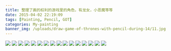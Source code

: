 ```yaml
---
title: 整理了画的权利的游戏里的角色，有龙女，小恶魔等等
date: 2015-04-02 22:19:09
tags: [Painting, Pencil, GOT]
categories: My-painting
banner_img: /uploads/draw-game-of-thrones-with-pencil-during-14/11.jpg
---
```

![](/uploads/draw-game-of-thrones-with-pencil-during-14/1.jpg)
![](/uploads/draw-game-of-thrones-with-pencil-during-14/2.jpg)
![](/uploads/draw-game-of-thrones-with-pencil-during-14/3.jpg)
![](/uploads/draw-game-of-thrones-with-pencil-during-14/4.jpg)
![](/uploads/draw-game-of-thrones-with-pencil-during-14/5.jpg)
![](/uploads/draw-game-of-thrones-with-pencil-during-14/6.jpg)
![](/uploads/draw-game-of-thrones-with-pencil-during-14/7.jpg)
![](/uploads/draw-game-of-thrones-with-pencil-during-14/8.jpg)
![](/uploads/draw-game-of-thrones-with-pencil-during-14/9.jpg)
![](/uploads/draw-game-of-thrones-with-pencil-during-14/10.jpg)
![](/uploads/draw-game-of-thrones-with-pencil-during-14/11.jpg)
![](/uploads/draw-game-of-thrones-with-pencil-during-14/12.jpg)
![](/uploads/draw-game-of-thrones-with-pencil-during-14/13.jpg)
![](/uploads/draw-game-of-thrones-with-pencil-during-14/14.jpg)
![](/uploads/draw-game-of-thrones-with-pencil-during-14/15.jpg)
![](/uploads/draw-game-of-thrones-with-pencil-during-14/16.jpg)

